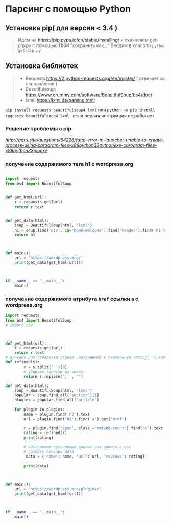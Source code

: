 
# Парсинг с помощью Python

## Установка pip( для версии < 3.4 )

> Идём на https://pip.pypa.io/en/stable/installing/ и скачиваем get-pip.py с помощью ПКМ "сохранить как..."
> Вводим в консоли ```python get-pip.py```

## Установка библиотек

>* Requests https://2.python-requests.org//en/master/ ( отвечает за направление  )
>* Beautifulsoup: https://www.crummy.com/software/BeautifulSoup/bs4/doc/
>* lxml: https://lxml.de/parsing.html

``` pip install requests beautifulsoup4 lxml ``` или ```python -m pip install requests beautifulsoup4 lxml ``` если первая инструкция не работает
### Решение проблемы с pip:
*http://qaru.site/questions/54228/fatal-error-in-launcher-unable-to-create-process-using-cprogram-files-x86python33pythonexe-cprogram-files-x86python33pipexe*

### получение содержимого тега h1 с wordpress.org
```python

import requests
from bs4 import BeautifulSoup


def get_html(url):
    r = requests.get(url)
    return r.text


def get_data(html):
    soup = BeautifulSoup(html, 'lxml')
    h1 = soup.find('div', id='home-welcome').find('header').find('h1').text
    return h1



def main():
    url = 'https://wordpress.org/'
    print(get_data(get_html(url)))



if __name__ == '__main__':
    main()

```


### получение содержимого атрибута ```href``` ссылки ```a``` с wordpress.org
```python
import requests
from bs4 import BeautifulSoup
# import csv



def get_html(url):
    r = requests.get(url)
    return r.text
# функция для обработки строки ,получаемой в переменную rating( '1,470 total ratings')
def refined(s):
        r = s.split(' ')[0]
        # убираем запятую из числа            
        return r.replace(',' , '')    

def get_data(html):
    soup = BeautifulSoup(html, 'lxml')
    popular = soup.find_all('section')[1]
    plugins = popular.find_all('article')
    
    for plugin in plugins:
        name = plugin.find('h2').text
        url = plugin.find('h2').find('a').get('href')

        r = plugin.find('span', class_='rating-count').find('a').text
        rating = refined(r)
        print(rating)

        # объединяем полученные данные для работы с csv
        # создать словарь data
         data = {'name': name, 'url': url, 'reviews': rating}
        
        print(data)
        


def main():
    url = 'https://wordpress.org/plugins/'
    print(get_data(get_html(url)))



if __name__ == '__main__':
    main()

```
